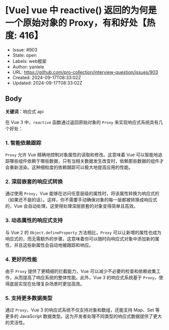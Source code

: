 # [Vue] vue 中 reactive() 返回的为何是一个原始对象的 Proxy，有和好处【热度: 416】

- Issue: #903
- State: open
- Labels: web框架
- Author: yanlele
- URL: https://github.com/pro-collection/interview-question/issues/903
- Created: 2024-09-17T08:33:02Z
- Updated: 2024-09-17T08:33:02Z

## Body

**关键词**：响应式 api

在 Vue 3 中，`reactive` 函数通过返回原始对象的 `Proxy` 来实现响应式系统具有几个好处：

### 1. 智能依赖跟踪

`Proxy` 允许 Vue 精确地控制对象属性的读取和修改。这意味着 Vue 可以智能地追踪哪些组件依赖于哪些数据，只有当相关数据发生改变时，依赖那些数据的组件才会重新渲染。这种细粒度的依赖跟踪可以极大地提高应用的性能。

### 2. 深层嵌套的响应式转换

通过使用 `Proxy`，Vue 能够在访问任意层级的属性时，将该属性转换为响应式的（如果还不是的话）。这样，你不需要手动确保对象的每一层都被转换成响应式的，Vue 会自动处理，这使得处理深层嵌套的对象变得简单且高效。

### 3. 动态属性的响应式支持

与 Vue 2 的 `Object.defineProperty` 方法相比，`Proxy` 可以让新增的属性也成为响应式的，而无需额外的步骤。这意味着你可以随时向响应式对象中添加新的属性，并且这些新属性会自动地被跟踪和响应。

### 4. 更好的性能

由于 `Proxy` 提供了更精细的拦截能力，Vue 可以减少不必要的检查和依赖收集工作，从而提高了响应系统的整体性能。此外，Vue 3 的响应式系统基于 `Proxy`，使得底层实现在处理复杂场景时更加高效。

### 5. 支持更多数据类型

通过 `Proxy`，Vue 3 的响应式系统不仅支持对象和数组，还能支持 Map、Set 等更多的 JavaScript 数据类型。这为开发者处理不同类型的响应式数据提供了更大的灵活性。

